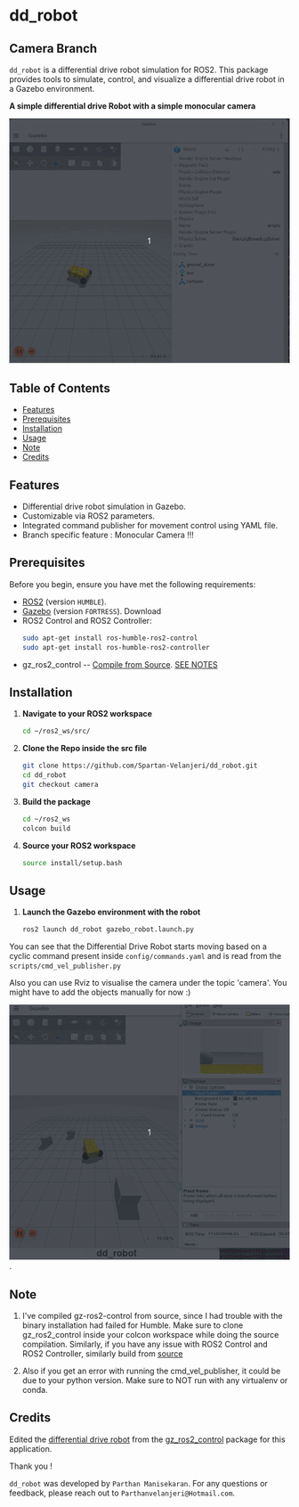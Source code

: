 # dd_robot


## Camera Branch 
`dd_robot` is a differential drive robot simulation for ROS2. This package provides tools to simulate, control, and visualize a differential drive robot in a Gazebo environment.


**A simple differential drive Robot with a simple monocular camera**

![Project Banner](doc/dd.gif)


## Table of Contents

- [Features](#features)
- [Prerequisites](#prerequisites)
- [Installation](#installation)
- [Usage](#usage)
- [Note](#note)
- [Credits](#credits)
  
## Features

- Differential drive robot simulation in Gazebo.
- Customizable via ROS2 parameters.
- Integrated command publisher for movement control using YAML file.
- Branch specific feature : Monocular Camera !!!

## Prerequisites

Before you begin, ensure you have met the following requirements:

- [ROS2](https://docs.ros.org/en/humble/Installation/Ubuntu-Install-Debians.html) (version `HUMBLE`).
- [Gazebo](https://gazebosim.org/docs/garden/ros_installation#installing-the-default-gazebo-version-for-a-ros-distribution-using-binary-installations) (version `FORTRESS`). Download 
- ROS2 Control and ROS2 Controller:
    ```bash 
    sudo apt-get install ros-humble-ros2-control
    sudo apt-get install ros-humble-ros2-controller
- gz_ros2_control -- [Compile from Source](https://github.com/ros-controls/gz_ros2_control/tree/humble?tab=readme-ov-file#compile-from-source). [SEE NOTES](#note)


## Installation

1. **Navigate to your ROS2 workspace**

    ```bash
    cd ~/ros2_ws/src/
    ```

2. **Clone the Repo inside the src file**

    ```bash
    git clone https://github.com/Spartan-Velanjeri/dd_robot.git
    cd dd_robot
    git checkout camera
    ```

3. **Build the package**

    ```bash
    cd ~/ros2_ws
    colcon build
    ```

4. **Source your ROS2 workspace**

    ```bash
    source install/setup.bash
    ```

## Usage

1. **Launch the Gazebo environment with the robot**

    ```bash
    ros2 launch dd_robot gazebo_robot.launch.py
    ```

You can see that the Differential Drive Robot starts moving based on a cyclic command present inside ```config/commands.yaml``` and is read from the ```scripts/cmd_vel_publisher.py```

Also you can use Rviz to visualise the camera under the topic 'camera'. You might have to add the objects manually for now :)

![dd_robot camera](doc/dd_camera.gif). 


## Note

 1. I've compiled gz-ros2-control from source, since I had trouble with the binary installation had failed for Humble. Make sure to clone gz_ros2_control inside your colcon workspace while doing the source compilation. Similarly, if you have any issue with ROS2 Control and ROS2 Controller, similarly build from [source](https://control.ros.org/humble/doc/getting_started/getting_started.html)

 2. Also if you get an error with running the cmd_vel_publisher, it could be due to your python version. Make sure to NOT run with any virtualenv or conda.

## Credits

Edited the [differential drive robot](https://github.com/ros-controls/gz_ros2_control/blob/master/gz_ros2_control_demos/urdf/test_diff_drive.xacro.urdf) from the [gz_ros2_control](https://github.com/ros-controls/gz_ros2_control/tree/master) package for this application.

Thank you !

`dd_robot` was developed by `Parthan Manisekaran`. For any questions or feedback, please reach out to `Parthanvelanjeri@Hotmail.com`.